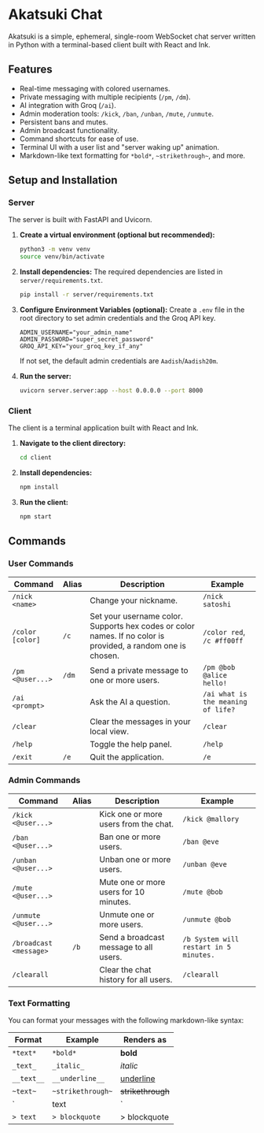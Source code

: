 # Akatsuki Chat

Akatsuki is a simple, ephemeral, single-room WebSocket chat server written in Python with a terminal-based client built with React and Ink.

## Features

- Real-time messaging with colored usernames.
- Private messaging with multiple recipients (`/pm`, `/dm`).
- AI integration with Groq (`/ai`).
- Admin moderation tools: `/kick`, `/ban`, `/unban`, `/mute`, `/unmute`.
- Persistent bans and mutes.
- Admin broadcast functionality.
- Command shortcuts for ease of use.
- Terminal UI with a user list and "server waking up" animation.
- Markdown-like text formatting for `*bold*`, `~strikethrough~`, and more.

## Setup and Installation

### Server

The server is built with FastAPI and Uvicorn.

1.  **Create a virtual environment (optional but recommended):**
    ```bash
    python3 -m venv venv
    source venv/bin/activate
    ```

2.  **Install dependencies:**
    The required dependencies are listed in `server/requirements.txt`.
    ```bash
    pip install -r server/requirements.txt
    ```

3.  **Configure Environment Variables (optional):**
    Create a `.env` file in the root directory to set admin credentials and the Groq API key.
    ```
    ADMIN_USERNAME="your_admin_name"
    ADMIN_PASSWORD="super_secret_password"
    GROQ_API_KEY="your_groq_key_if_any"
    ```
    If not set, the default admin credentials are `Aadish`/`Aadish20m`.

4.  **Run the server:**
    ```bash
    uvicorn server.server:app --host 0.0.0.0 --port 8000
    ```

### Client

The client is a terminal application built with React and Ink.

1.  **Navigate to the client directory:**
    ```bash
    cd client
    ```

2.  **Install dependencies:**
    ```bash
    npm install
    ```

3.  **Run the client:**
    ```bash
    npm start
    ```

## Commands

### User Commands

| Command | Alias | Description | Example |
| --- | --- | --- | --- |
| `/nick <name>` | | Change your nickname. | `/nick satoshi` |
| `/color [color]` | `/c` | Set your username color. Supports hex codes or color names. If no color is provided, a random one is chosen. | `/color red`, `/c #ff00ff` |
| `/pm <@user...>` | `/dm` | Send a private message to one or more users. | `/pm @bob @alice hello!` |
| `/ai <prompt>` | | Ask the AI a question. | `/ai what is the meaning of life?` |
| `/clear` | | Clear the messages in your local view. | `/clear` |
| `/help` | | Toggle the help panel. | `/help` |
| `/exit` | `/e` | Quit the application. | `/e` |

### Admin Commands

| Command | Alias | Description | Example |
| --- | --- | --- | --- |
| `/kick <@user...>` | | Kick one or more users from the chat. | `/kick @mallory` |
| `/ban <@user...>` | | Ban one or more users. | `/ban @eve` |
| `/unban <@user...>` | | Unban one or more users. | `/unban @eve` |
| `/mute <@user...>` | | Mute one or more users for 10 minutes. | `/mute @bob` |
| `/unmute <@user...>` | | Unmute one or more users. | `/unmute @bob` |
| `/broadcast <message>` | `/b` | Send a broadcast message to all users. | `/b System will restart in 5 minutes.` |
| `/clearall` | | Clear the chat history for all users. | `/clearall` |

### Text Formatting

You can format your messages with the following markdown-like syntax:

| Format | Example | Renders as |
| --- | --- | --- |
| `*text*` | `*bold*` | **bold** |
| `_text_` | `_italic_` | *italic* |
| `__text__` | `__underline__` | <u>underline</u> |
| `~text~` | `~strikethrough~` | ~~strikethrough~~ |
| `|text|` | `|obfuscated|` | ██████████ |
| `> text` | `> blockquote` | > blockquote |
